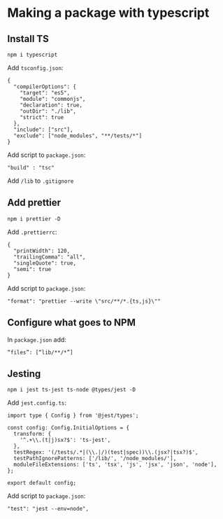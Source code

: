 # Making a package with typescript

## Install TS
```
npm i typescript
```

Add `tsconfig.json`:

```
{
  "compilerOptions": {
    "target": "es5",
    "module": "commonjs",
    "declaration": true,
    "outDir": "./lib",
    "strict": true
  },
  "include": ["src"],
  "exclude": ["node_modules", "**/tests/*"]
}
```

Add script to `package.json`:

```
"build" : "tsc"
```

Add `/lib` to `.gitignore`

## Add prettier

```
npm i prettier -D
```

Add `.prettierrc`:

```
{
  "printWidth": 120,
  "trailingComma": "all",
  "singleQuote": true,
  "semi": true
}
```

Add script to `package.json`:


```
"format": "prettier --write \"src/**/*.{ts,js}\""
```

## Configure what goes to NPM
In `package.json` add:
```
“files”: [“lib/**/*”]
```

## Jesting
```
npm i jest ts-jest ts-node @types/jest -D
```

Add `jest.config.ts`:

```
import type { Config } from '@jest/types';

const config: Config.InitialOptions = {
  transform: {
    '^.+\\.(t|j)sx?$': 'ts-jest',
  },
  testRegex: '(/tests/.*|(\\.|/)(test|spec))\\.(jsx?|tsx?)$',
  testPathIgnorePatterns: ['/lib/', '/node_modules/'],
  moduleFileExtensions: ['ts', 'tsx', 'js', 'jsx', 'json', 'node'],
};

export default config;
```

Add script to `package.json`:

```
"test": "jest --env=node",
```